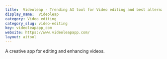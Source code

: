```yaml
---
title:  Videoleap - Trending AI tool for Video editing and best alternatives
display_name:  Videoleap
category: Video editing
category_slug: video-editing
key: videoleapapp_com
website: https://www.videoleapapp.com/
layout: aitool
---
```


A creative app for editing and enhancing videos.

